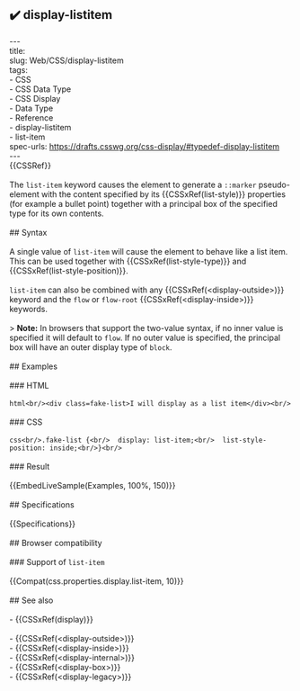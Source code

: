 ## ✔️ display-listitem 
 ---<br/>title: <display-listitem><br/>slug: Web/CSS/display-listitem<br/>tags:<br/>  - CSS<br/>  - CSS Data Type<br/>  - CSS Display<br/>  - Data Type<br/>  - Reference<br/>  - display-listitem<br/>  - list-item<br/>spec-urls: https://drafts.csswg.org/css-display/#typedef-display-listitem<br/>---<br/>{{CSSRef}}<br/><br/>The `list-item` keyword causes the element to generate a `::marker` pseudo-element with the content specified by its {{CSSxRef(list-style)}} properties (for example a bullet point) together with a principal box of the specified type for its own contents.<br/><br/>## Syntax<br/><br/>A single value of `list-item` will cause the element to behave like a list item. This can be used together with {{CSSxRef(list-style-type)}} and {{CSSxRef(list-style-position)}}.<br/><br/>`list-item` can also be combined with any {{CSSxRef(&lt;display-outside&gt;)}} keyword and the `flow` or `flow-root` {{CSSxRef(&lt;display-inside&gt;)}} keywords.<br/><br/>> **Note:** In browsers that support the two-value syntax, if no inner value is specified it will default to `flow`. If no outer value is specified, the principal box will have an outer display type of `block`.<br/><br/>## Examples<br/><br/>### HTML<br/><br/>```html<br/><div class=fake-list>I will display as a list item</div><br/>```<br/><br/>### CSS<br/><br/>```css<br/>.fake-list {<br/>  display: list-item;<br/>  list-style-position: inside;<br/>}<br/>```<br/><br/>### Result<br/><br/>{{EmbedLiveSample(Examples, 100%, 150)}}<br/><br/>## Specifications<br/><br/>{{Specifications}}<br/><br/>## Browser compatibility<br/><br/>### Support of `list-item`<br/><br/>{{Compat(css.properties.display.list-item, 10)}}<br/><br/>## See also<br/><br/>- {{CSSxRef(display)}}<br/><br/>  - {{CSSxRef(&lt;display-outside&gt;)}}<br/>  - {{CSSxRef(&lt;display-inside&gt;)}}<br/>  - {{CSSxRef(&lt;display-internal&gt;)}}<br/>  - {{CSSxRef(&lt;display-box&gt;)}}<br/>  - {{CSSxRef(&lt;display-legacy&gt;)}}<br/>